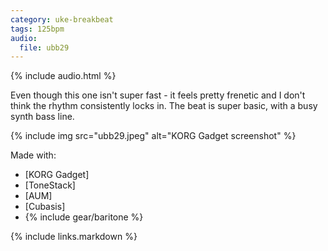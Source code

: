 ```yaml
---
category: uke-breakbeat
tags: 125bpm
audio:
  file: ubb29
---
```

{% include audio.html %}

Even though this one isn't super fast - it feels pretty frenetic and I don't think the rhythm consistently locks in. The beat is super basic, with a busy synth bass line.

{% include img src="ubb29.jpeg" alt="KORG Gadget screenshot" %}

Made with:

* [KORG Gadget]
* [ToneStack]
* [AUM]
* [Cubasis]
* {% include gear/baritone %}

{% include links.markdown %}